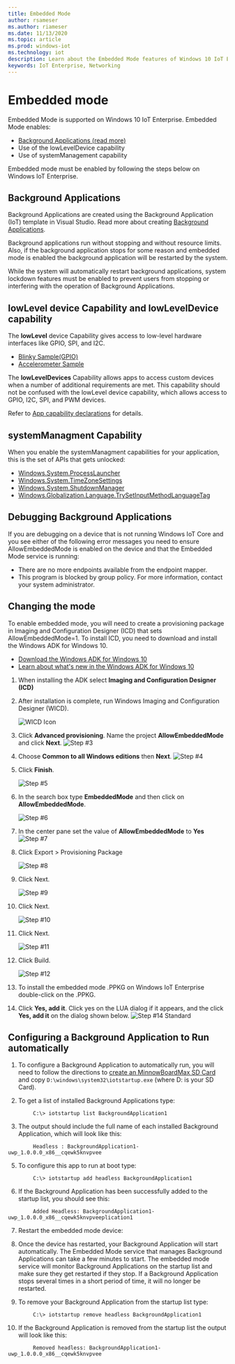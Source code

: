 ```yaml
---
title: Embedded Mode
author: rsameser
ms.author: riameser
ms.date: 11/13/2020
ms.topic: article
ms.prod: windows-iot
ms.technology: iot
description: Learn about the Embedded Mode features of Windows 10 IoT Enterprise.
keywords: IoT Enterprise, Networking
---
```

# Embedded mode

Embedded Mode is supported on Windows 10 IoT Enterprise. Embedded Mode enables:

* [Background Applications (read more)](https://docs.microsoft.com/windows/iot-core/develop-your-app/backgroundapplications)
* Use of the lowLevelDevice capability
* Use of systemManagement capability

Embedded mode must be enabled by following the steps below on Windows IoT Enterprise.

## Background Applications

Background Applications are created using the Background Application (IoT) template in Visual Studio.
Read more about creating [Background Applications](https://docs.microsoft.com/windows/iot-core/develop-your-app/backgroundapplications).

Background applications run without stopping and without resource limits. Also, if the background application stops for some reason and embedded mode is enabled the background application will be restarted by the system.

While the system will automatically restart background applications, system lockdown features must be enabled to prevent users from stopping or interfering with the operation of Background Applications.

## lowLevel device Capability and lowLevelDevice capability

The **lowLevel** device Capability gives access to low-level hardware interfaces like GPIO, SPI, and I2C.

* [Blinky Sample(GPIO)](https://developer.microsoft.com/windows/iot/samples/helloblinky)
* [Accelerometer Sample](https://github.com/Microsoft/Windows-iotcore-samples/tree/master/Samples/Accelerometer)

The **lowLevelDevices** Capability allows apps to access custom devices when a number of additional requirements are met. This
capability should not be confused with the lowLevel device capability, which allows access to GPIO, I2C, SPI, and PWM devices.

Refer to [App capability declarations](https://docs.microsoft.com/windows/uwp/packaging/app-capability-declarations) for details.

## systemManagment Capability

When you enable the systemManagment capabilities for your application, this is the set of APIs that gets unlocked:  

* [Windows.System.ProcessLauncher](https://msdn.microsoft.com/library/windows/apps/windows.system.processlauncher.aspx)
* [Windows.System.TimeZoneSettings](https://msdn.microsoft.com/library/windows/apps/windows.system.timezonesettings.aspx)
* [Windows.System.ShutdownManager](https://msdn.microsoft.com/library/windows/apps/windows.system.shutdownmanager.aspx)
* [Windows.Globalization.Language.TrySetInputMethodLanguageTag](https://msdn.microsoft.com/library/windows/apps/windows.globalization.language.trysetinputmethodlanguagetag.aspx)

## Debugging Background Applications

If you are debugging on a device that is not running Windows IoT Core and you see either of the following error messages you need to ensure AllowEmbeddedMode is enabled on the device and that the Embedded Mode service is running:

* There are no more endpoints available from the endpoint mapper.
* This program is blocked by group policy. For more information, contact your system administrator.

## Changing the mode
To enable embedded mode, you will need to create a provisioning package in Imaging and Configuration Designer (ICD) that sets AllowEmbeddedMode=1.  To install ICD, you need to download and install the Windows ADK for Windows 10.

* [Download the Windows ADK for Windows 10](https://go.microsoft.com/fwlink/p/?LinkId=526740)
* [Learn about what's new in the Windows ADK for Windows 10](https://msdn.microsoft.com/library/windows/hardware/dn927348(v=vs.85).aspx)

1. When installing the ADK select **Imaging and Configuration Designer (ICD)**
2. After installation is complete, run Windows Imaging and Configuration Designer (WICD).

    ![WICD Icon](../../media/EmbeddedMode/WICD_Icon.png)

3. Click **Advanced provisioning**.  Name the project **AllowEmbeddedMode** and click **Next**.
    ![Step #3](../../media/EmbeddedMode/Step3.png)

4. Choose **Common to all Windows editions** then **Next**.
    ![Step #4](../../media/EmbeddedMode/Step4.png)

5. Click **Finish**.

    ![Step #5](../../media/EmbeddedMode/Step5.png)

6. In the search box type **EmbeddedMode** and then click on **AllowEmbeddedMode**.

    ![Step #6](../../media/EmbeddedMode/Step6.png)

7. In the center pane set the value of **AllowEmbeddedMode** to **Yes**
    ![Step #7](../../media/EmbeddedMode/Step7.png)

8. Click Export > Provisioning Package

    ![Step #8](../../media/EmbeddedMode/Step8.png)

9. Click Next.

    ![Step #9](../../media/EmbeddedMode/Step9.png)

10. Click Next.

    ![Step #10](../../media/EmbeddedMode/Step10.png)

11. Click Next.

    ![Step #11](../../media/EmbeddedMode/Step11.png)

12. Click Build.

    ![Step #12](../../media/EmbeddedMode/Step12.png)

13. To install the embedded mode .PPKG on Windows IoT Enterprise double-click on the .PPKG.

14. Click **Yes, add it**.
    Click yes on the LUA dialog if it appears, and the click **Yes, add it** on the dialog shown below.
    ![Step #14 Standard](../../media/EmbeddedMode/Step14Standard.png)


## Configuring a Background Application to Run automatically
1. To configure a Background Application to automatically run, you will need to follow the directions to [create an MinnowBoardMax SD Card](https://developer.microsoft.com/windows/iot/getstarted) and copy `D:\windows\system32\iotstartup.exe` (where D: is your SD Card).

2. To get a list of installed Background Applications type:
```
        C:\> iotstartup list BackgroundApplication1
```
3. The output should include the full name of each installed Background Application, which will look like this:
```
        Headless : BackgroundApplication1-uwp_1.0.0.0_x86__cqewk5knvpvee
```
5. To configure this app to run at boot type:
```
        C:\> iotstartup add headless BackgroundApplication1
```
6. If the Background Application has been successfully added to the startup list, you should see this:
```
        Added Headless: BackgroundApplication1-uwp_1.0.0.0_x86__cqewk5knvpveeplication1
```
7. Restart the embedded mode device:

8. Once the device has restarted, your Background Application will start automatically.  The Embedded Mode service that manages Background Applications can take a few minutes to start.  The embedded mode service will monitor Background Applications on the startup list and make sure they get restarted if they stop.  If a Background Application stops several times in a short period of time, it will no longer be restarted.

9. To remove your Background Application from the startup list type:
```
        C:\> iotstartup remove headless BackgroundApplication1
```
10. If the Background Application is removed from the startup list the output will look like this:
```
        Removed headless: BackgroundApplication1-uwp_1.0.0.0_x86__cqewk5knvpvee
```
